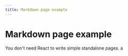 ```yaml
---
title: Markdown page example
---
```


# Markdown page example

You don't need React to write simple standalone pages.
a
